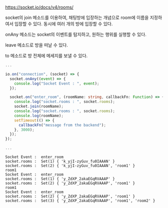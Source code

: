 https://socket.io/docs/v4/rooms/

socket의 join 메소드를 이용하여, 채팅방에 입장하는 개념으로 room에 이름을 지정하여서 입장할 수 있다. 동시에 여러 개의 방에 입장할 수 있다.

onAny 메소드는 socket의 이벤트를 탐지하고, 원하는 행위를 실행할 수 있다.

leave 메소드로 방을 떠날 수 있다.

to 메소드로 방 전체에 메세지를 보낼 수 있다.

```ts
...

io.on("connection", (socket) => {
  socket.onAny((event) => {
    console.log("Socket Event : ", event);
  });

  socket.on("enter_room", (roomName: string, callbackFn: Function) => {
    console.log("socket.rooms : ", socket.rooms);
    socket.join(roomName);
    console.log("socket.rooms : ", socket.rooms);
    console.log(roomName);
    setTimeout(() => {
      callbackFn("message from the backend");
    }, 3000);
  });
});

...
```

```log
Socket Event :  enter_room
socket.rooms :  Set(1) { 'k_yjI-zyGuv_fu0IAAAN' }
socket.rooms :  Set(2) { 'k_yjI-zyGuv_fu0IAAAN', 'room1' }
room1
Socket Event :  enter_room
socket.rooms :  Set(1) { 'y_ZdXP_2akaEGqRVAAAP' }
socket.rooms :  Set(2) { 'y_ZdXP_2akaEGqRVAAAP', 'room1' }
room1
Socket Event :  enter_room
socket.rooms :  Set(2) { 'y_ZdXP_2akaEGqRVAAAP', 'room1' }
socket.rooms :  Set(3) { 'y_ZdXP_2akaEGqRVAAAP', 'room1', 'room2' }
```
